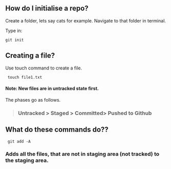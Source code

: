 ## How do I initialise a repo?
Create a folder, lets say cats for example. Navigate to that folder in terminal.

Type in:
```
git init
```
## Creating a file?

Use touch command to create a file.

```
 touch file1.txt
```
#### Note: New files are in untracked state first.

The phases go as follows.

>   ### Untracked > Staged > Committed> Pushed to Github

## What do these commands do??

```
 git add -A
```
### Adds all the files, that are not in staging area (not tracked) to the staging area.